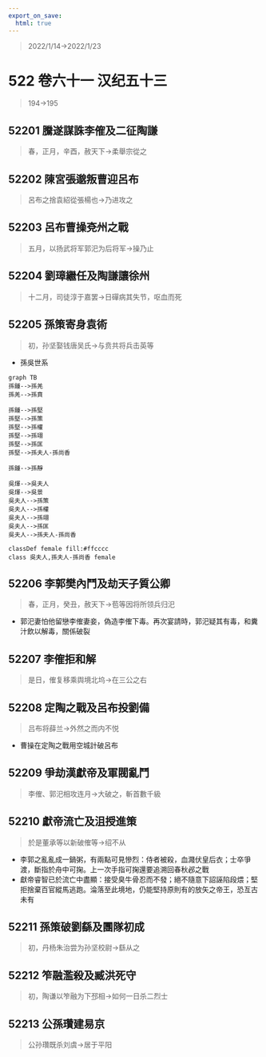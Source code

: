 ```yaml
---
export_on_save:
  html: true
---
```


> 2022/1/14->2022/1/23

# 522 卷六十一 汉纪五十三

> 194->195

## 52201 騰遂謀誅李傕及二征陶謙
> 春，正月，辛酉，赦天下->柔舉宗從之

## 52202 陳宮張邈叛曹迎呂布
> 呂布之捨袁紹從張楊也->乃进攻之

## 52203 呂布曹操兗州之戰
> 五月，以扬武将军郭汜为后将军->操乃止

## 52204 劉璋繼任及陶謙讓徐州
> 十二月，司徒淳于嘉罢->日磾病其失节，呕血而死

## 52205 孫策寄身袁術
> 初，孙坚娶钱唐吴氏->与贲共将兵击英等
- 孫吳世系

```mermaid
graph TB
孫鍾-->孫羌
孫羌-->孫賁

孫鍾-->孫堅
孫堅-->孫策
孫堅-->孫權
孫堅-->孫翊
孫堅-->孫匡
孫堅-->孫夫人-孫尚香

孫鍾-->孫靜

吳煇-->吳夫人
吳煇-->吳景
吳夫人-->孫策
吳夫人-->孫權
吳夫人-->孫翊
吳夫人-->孫匡
吳夫人-->孫夫人-孫尚香

classDef female fill:#ffcccc
class 吳夫人,孫夫人-孫尚香 female
```

## 52206 李郭樊內鬥及劫天子質公卿
> 春，正月，癸丑，赦天下->苞等因将所领兵归汜
- 郭汜妻怕他留戀李傕妻妾，偽造李傕下毒。再次宴請時，郭汜疑其有毒，和糞汁飲以解毒，關係破裂

## 52207 李傕拒和解
> 是日，傕复移乘舆境北坞->在三公之右

## 52208 定陶之戰及呂布投劉備
> 吕布将薛兰->外然之而内不悦
- 曹操在定陶之戰用空城計破呂布

## 52209 爭劫漢獻帝及軍閥亂鬥
> 李傕、郭汜相攻连月->大破之，斬首數千級

## 52210 獻帝流亡及沮授進策
> 於是董承等以新破傕等->绍不从
- 李郭之亂亂成一鍋粥，有兩點可見慘烈：侍者被殺，血濺伏皇后衣；士卒爭渡，斷指於舟中可掬。上一次手指可掬還要追溯回春秋邲之戰
- 獻帝睿智已於流亡中盡顯：接受臭牛骨忍而不發；絕不隨意下詔誣陷段煨；堅拒捨棄百官縱馬逃跑。淪落至此境地，仍能堅持原則有的放矢之帝王，恐亙古未有

## 52211 孫策破劉繇及團隊初成
> 初，丹杨朱治尝为孙坚校尉->繇从之

## 52212 笮融濫殺及臧洪死守
> 初，陶谦以笮融为下邳相->如何一日杀二烈士

## 52213 公孫瓚建易京
> 公孙瓚既杀刘虞->居于平阳
